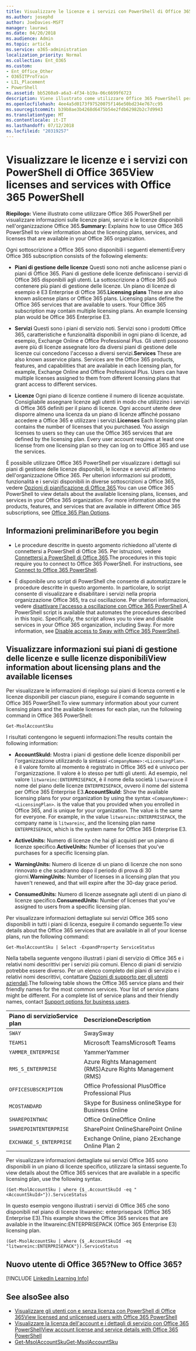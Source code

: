 ```yaml
---
title: Visualizzare le licenze e i servizi con PowerShell di Office 365
ms.author: josephd
author: JoeDavies-MSFT
manager: laurawi
ms.date: 04/20/2018
ms.audience: Admin
ms.topic: article
ms.service: o365-administration
localization_priority: Normal
ms.collection: Ent_O365
ms.custom:
- Ent_Office_Other
- O365ITProTrain
- LIL_Placement
- PowerShell
ms.assetid: bb5260a9-a6a3-4f34-b19a-06c6699f6723
description: Viene illustrato come utilizzare Office 365 PowerShell per visualizzare informazioni sulle licenze piani, servizi e le licenze disponibili nell'organizzazione Office 365.
ms.openlocfilehash: 4ee4a5d0173f97520075f146e50bd234e767cc95
ms.sourcegitcommit: b39b8ae3b4268d6475b54e2fdb62982b2c7d9943
ms.translationtype: MT
ms.contentlocale: it-IT
ms.lasthandoff: 07/12/2018
ms.locfileid: "20319257"
---
```

# <a name="view-licenses-and-services-with-office-365-powershell"></a><span data-ttu-id="b91e3-103">Visualizzare le licenze e i servizi con PowerShell di Office 365</span><span class="sxs-lookup"><span data-stu-id="b91e3-103">View licenses and services with Office 365 PowerShell</span></span>

<span data-ttu-id="b91e3-104">**Riepilogo:** Viene illustrato come utilizzare Office 365 PowerShell per visualizzare informazioni sulle licenze piani, servizi e le licenze disponibili nell'organizzazione Office 365.</span><span class="sxs-lookup"><span data-stu-id="b91e3-104">**Summary:** Explains how to use Office 365 PowerShell to view information about the licensing plans, services, and licenses that are available in your Office 365 organization.</span></span>
  
<span data-ttu-id="b91e3-105">Ogni sottoscrizione a Office 365 sono disponibili i seguenti elementi:</span><span class="sxs-lookup"><span data-stu-id="b91e3-105">Every Office 365 subscription consists of the following elements:</span></span>

- <span data-ttu-id="b91e3-p101">**Piani di gestione delle licenze** Questi sono noti anche aslicense piani o piani di Office 365. Piani di gestione delle licenze definiscano i servizi di Office 365 disponibili agli utenti. La sottoscrizione a Office 365 può contenere più piani di gestione delle licenze. Un piano di licenze di esempio è E3 Enterprise di Office 365.</span><span class="sxs-lookup"><span data-stu-id="b91e3-p101">**Licensing plans** These are also known aslicense plans or Office 365 plans. Licensing plans define the Office 365 services that are available to users. Your Office 365 subscription may contain multiple licensing plans. An example licensing plan would be Office 365 Enterprise E3.</span></span>
    
- <span data-ttu-id="b91e3-p102">**Servizi** Questi sono i piani di servizio noti. Servizi sono i prodotti Office 365, caratteristiche e funzionalità disponibili in ogni piano di licenze, ad esempio, Exchange Online e Office Professional Plus. Gli utenti possono avere più di licenze assegnate loro da diversi piani di gestione delle licenze cui concedono l'accesso a diversi servizi.</span><span class="sxs-lookup"><span data-stu-id="b91e3-p102">**Services** These are also known asservice plans. Services are the Office 365 products, features, and capabilities that are available in each licensing plan, for example, Exchange Online and Office Professional Plus. Users can have multiple licenses assigned to them from different licensing plans that grant access to different services.</span></span>
    
- <span data-ttu-id="b91e3-p103">**Licenze** Ogni piano di licenze contiene il numero di licenze acquistate. Consigliabile assegnare licenze agli utenti in modo che utilizzino i servizi di Office 365 definiti per il piano di licenze. Ogni account utente deve disporre almeno una licenza da un piano di licenze affinché possano accedere a Office 365 e utilizzare i servizi.</span><span class="sxs-lookup"><span data-stu-id="b91e3-p103">**Licenses** Each licensing plan contains the number of licenses that you purchased. You assign licenses to users so they can use the Office 365 services that are defined by the licensing plan. Every user account requires at least one license from one licensing plan so they can log on to Office 365 and use the services.</span></span>
    
<span data-ttu-id="b91e3-p104">È possibile utilizzare Office 365 PowerShell per visualizzare i dettagli sui piani di gestione delle licenze disponibili, le licenze e servizi all'interno dell'organizzazione Office 365. Per ulteriori informazioni sui prodotti, funzionalità e i servizi disponibili in diverse sottoscrizioni a Office 365, vedere [Opzioni di pianificazione di Office 365](https://go.microsoft.com/fwlink/p/?LinkId=691147).</span><span class="sxs-lookup"><span data-stu-id="b91e3-p104">You can use Office 365 PowerShell to view details about the available licensing plans, licenses, and services in your Office 365 organization. For more information about the products, features, and services that are available in different Office 365 subscriptions, see [Office 365 Plan Options](https://go.microsoft.com/fwlink/p/?LinkId=691147).</span></span>

## <a name="before-you-begin"></a><span data-ttu-id="b91e3-118">Informazioni preliminari</span><span class="sxs-lookup"><span data-stu-id="b91e3-118">Before you begin</span></span>

- <span data-ttu-id="b91e3-p105">Le procedure descritte in questo argomento richiedono all'utente di connettersi a PowerShell di Office 365. Per istruzioni, vedere [Connettersi a PowerShell di Office 365](connect-to-office-365-powershell.md).</span><span class="sxs-lookup"><span data-stu-id="b91e3-p105">The procedures in this topic require you to connect to Office 365 PowerShell. For instructions, see [Connect to Office 365 PowerShell](connect-to-office-365-powershell.md).</span></span>
    
- <span data-ttu-id="b91e3-p106">È disponibile uno script di PowerShell che consente di automatizzare le procedure descritte in questo argomento. In particolare, lo script consente di visualizzare e disabilitare i servizi nella propria organizzazione Office 365, tra cui oscillazione. Per ulteriori informazioni, vedere [disattivare l'accesso a oscillazione con Office 365 PowerShell](disable-access-to-sway-with-office-365-powershell.md).</span><span class="sxs-lookup"><span data-stu-id="b91e3-p106">A PowerShell script is available that automates the procedures described in this topic. Specifically, the script allows you to view and disable services in your Office 365 organization, including Sway. For more information, see [Disable access to Sway with Office 365 PowerShell](disable-access-to-sway-with-office-365-powershell.md).</span></span>
    
## <a name="view-information-about-licensing-plans-and-the-available-licenses"></a><span data-ttu-id="b91e3-124">Visualizzare informazioni sui piani di gestione delle licenze e sulle licenze disponibili</span><span class="sxs-lookup"><span data-stu-id="b91e3-124">View information about licensing plans and the available licenses</span></span>

<span data-ttu-id="b91e3-125">Per visualizzare le informazioni di riepilogo sui piani di licenza correnti e le licenze disponibili per ciascun piano, eseguire il comando seguente in Office 365 PowerShell:</span><span class="sxs-lookup"><span data-stu-id="b91e3-125">To view summary information about your current licensing plans and the available licenses for each plan, run the following command in Office 365 PowerShell:</span></span>
  
```
Get-MsolAccountSku
```

<span data-ttu-id="b91e3-126">I risultati contengono le seguenti informazioni:</span><span class="sxs-lookup"><span data-stu-id="b91e3-126">The results contain the following information:</span></span>
  
- <span data-ttu-id="b91e3-p107">**AccountSkuId:** Mostra i piani di gestione delle licenze disponibili per l'organizzazione utilizzando la sintassi `<CompanyName>:<LicensingPlan>`.  _<CompanyName>_ è il valore fornito al momento è registrato in Office 365 ed è univoco per l'organizzazione. Il _<LicensingPlan>_ valore è lo stesso per tutti gli utenti. Ad esempio, nel valore `litwareinc:ENTERPRISEPACK`, è il nome della società `litwareinc`e il nome del piano delle licenze `ENTERPRISEPACK`, ovvero il nome del sistema per Office 365 Enterprise E3.</span><span class="sxs-lookup"><span data-stu-id="b91e3-p107">**AccountSkuId:** Show the available licensing plans for your organization by using the syntax `<CompanyName>:<LicensingPlan>`.  _<CompanyName>_ is the value that you provided when you enrolled in Office 365, and is unique for your organization. The _<LicensingPlan>_ value is the same for everyone. For example, in the value `litwareinc:ENTERPRISEPACK`, the company name is  `litwareinc`, and the licensing plan name  `ENTERPRISEPACK`, which is the system name for Office 365 Enterprise E3.</span></span>
    
- <span data-ttu-id="b91e3-131">**ActiveUnits:** Numero di licenze che hai gli acquisti per un piano di licenze specifico.</span><span class="sxs-lookup"><span data-stu-id="b91e3-131">**ActiveUnits:** Number of licenses that you've purchases for a specific licensing plan.</span></span>
    
- <span data-ttu-id="b91e3-132">**WarningUnits:** Numero di licenze di un piano di licenze che non sono rinnovato e che scadranno dopo il periodo di prova di 30 giorni.</span><span class="sxs-lookup"><span data-stu-id="b91e3-132">**WarningUnits:** Number of licenses in a licensing plan that you haven't renewed, and that will expire after the 30-day grace period.</span></span>
    
- <span data-ttu-id="b91e3-133">**ConsumedUnits:** Numero di licenze assegnate agli utenti di un piano di licenze specifico.</span><span class="sxs-lookup"><span data-stu-id="b91e3-133">**ConsumedUnits:** Number of licenses that you've assigned to users from a specific licensing plan.</span></span>
    
<span data-ttu-id="b91e3-134">Per visualizzare informazioni dettagliate sui servizi Office 365 sono disponibili in tutti i piani di licenza, eseguire il comando seguente:</span><span class="sxs-lookup"><span data-stu-id="b91e3-134">To view details about the Office 365 services that are available in all of your license plans, run the following command:</span></span>
  
```
Get-MsolAccountSku | Select -ExpandProperty ServiceStatus
```

<span data-ttu-id="b91e3-p108">Nella tabella seguente vengono illustrati i piani di servizio di Office 365 e i relativi nomi descrittivi per i servizi più comuni. Elenco di piani di servizio potrebbe essere diverso. Per un elenco completo dei piani di servizio e i relativi nomi descrittivi, contattare [Opzioni di supporto per gli utenti aziendali](https://support.microsoft.com/gp/support-options-for-business).</span><span class="sxs-lookup"><span data-stu-id="b91e3-p108">The following table shows the Office 365 service plans and their friendly names for the most common services. Your list of service plans might be different. For a complete list of service plans and their friendly names, contact [Support options for business users](https://support.microsoft.com/gp/support-options-for-business).</span></span>
  
|<span data-ttu-id="b91e3-138">**Piano di servizio**</span><span class="sxs-lookup"><span data-stu-id="b91e3-138">**Service plan**</span></span>|<span data-ttu-id="b91e3-139">**Descrizione**</span><span class="sxs-lookup"><span data-stu-id="b91e3-139">**Description**</span></span>|
|:-----|:-----|
| `SWAY` <br/> |<span data-ttu-id="b91e3-140">Sway</span><span class="sxs-lookup"><span data-stu-id="b91e3-140">Sway</span></span>  <br/> |
| `TEAMS1` <br/> |<span data-ttu-id="b91e3-141">Microsoft Teams</span><span class="sxs-lookup"><span data-stu-id="b91e3-141">Microsoft Teams</span></span>  <br/> |
| `YAMMER_ENTERPRISE` <br/> |<span data-ttu-id="b91e3-142">Yammer</span><span class="sxs-lookup"><span data-stu-id="b91e3-142">Yammer</span></span>  <br/> |
| `RMS_S_ENTERPRISE` <br/> |<span data-ttu-id="b91e3-143">Azure Rights Management (RMS)</span><span class="sxs-lookup"><span data-stu-id="b91e3-143">Azure Rights Management (RMS)</span></span>  <br/> |
| `OFFICESUBSCRIPTION` <br/> |<span data-ttu-id="b91e3-144">Office Professional Plus</span><span class="sxs-lookup"><span data-stu-id="b91e3-144">Office Professional Plus</span></span>  <br/> |
| `MCOSTANDARD` <br/> |<span data-ttu-id="b91e3-145">Skype for Business online</span><span class="sxs-lookup"><span data-stu-id="b91e3-145">Skype for Business Online</span></span>  <br/> |
| `SHAREPOINTWAC` <br/> |<span data-ttu-id="b91e3-146">Office Online</span><span class="sxs-lookup"><span data-stu-id="b91e3-146">Office Online</span></span>  <br/> |
| `SHAREPOINTENTERPRISE` <br/> |<span data-ttu-id="b91e3-147">SharePoint Online</span><span class="sxs-lookup"><span data-stu-id="b91e3-147">SharePoint Online</span></span>  <br/> |
| `EXCHANGE_S_ENTERPRISE` <br/> |<span data-ttu-id="b91e3-148">Exchange Online, piano 2</span><span class="sxs-lookup"><span data-stu-id="b91e3-148">Exchange Online Plan 2</span></span>  <br/> |
   
<span data-ttu-id="b91e3-149">Per visualizzare informazioni dettagliate sui servizi Office 365 sono disponibili in un piano di licenze specifico, utilizzare la sintassi seguente.</span><span class="sxs-lookup"><span data-stu-id="b91e3-149">To view details about the Office 365 services that are available in a specific licensing plan, use the following syntax.</span></span>
  
```
(Get-MsolAccountSku | where {$_.AccountSkuId -eq "<AccountSkuId>"}).ServiceStatus
```

<span data-ttu-id="b91e3-150">In questo esempio vengono illustrati i servizi di Office 365 che sono disponibili nel piano di licenze litwareinc: enterprisepack (Office 365 Enterprise E3).</span><span class="sxs-lookup"><span data-stu-id="b91e3-150">This example shows the Office 365 services that are available in the  litwareinc:ENTERPRISEPACK (Office 365 Enterprise E3) licensing plan.</span></span>
  
```
(Get-MsolAccountSku | where {$_.AccountSkuId -eq "litwareinc:ENTERPRISEPACK"}).ServiceStatus
```

## <a name="new-to-office-365"></a><span data-ttu-id="b91e3-151">Nuovo utente di Office 365?</span><span class="sxs-lookup"><span data-stu-id="b91e3-151">New to Office 365?</span></span>

[!INCLUDE [LinkedIn Learning Info](../common/office/linkedin-learning-info.md)]
   
## <a name="see-also"></a><span data-ttu-id="b91e3-152">See also</span><span class="sxs-lookup"><span data-stu-id="b91e3-152">See also</span></span>

- [<span data-ttu-id="b91e3-153">Visualizzare gli utenti con e senza licenza con PowerShell di Office 365</span><span class="sxs-lookup"><span data-stu-id="b91e3-153">View licensed and unlicensed users with Office 365 PowerShell</span></span>](view-licensed-and-unlicensed-users-with-office-365-powershell.md)
- [<span data-ttu-id="b91e3-154">Visualizzare la licenza dell'account e i dettagli di servizio con Office 365 PowerShell</span><span class="sxs-lookup"><span data-stu-id="b91e3-154">View account license and service details with Office 365 PowerShell</span></span>](view-account-license-and-service-details-with-office-365-powershell.md)
- [<span data-ttu-id="b91e3-155">Get-MsolAccountSku</span><span class="sxs-lookup"><span data-stu-id="b91e3-155">Get-MsolAccountSku</span></span>](https://go.microsoft.com/fwlink/p/?LinkId=691549)

